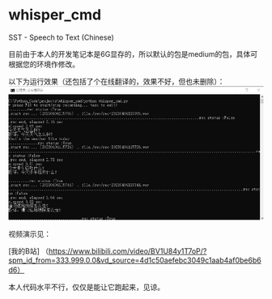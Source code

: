 # whisper_cmd
SST - Speech to Text (Chinese)

目前由于本人的开发笔记本是6G显存的，所以默认的包是medium的包，具体可根据您的环境作修改。

以下为运行效果（还包括了个在线翻译的，效果不好，但也未删除）：
![Image text](https://github.com/jiashu-sh/whisper_cmd/blob/main/docs/whispercmd-01.png?raw=true)

视频演示见：

[我的B站]
（https://www.bilibili.com/video/BV1U84y1T7oP/?spm_id_from=333.999.0.0&vd_source=4d1c50aefebc3049c1aab4af0be6b6d6）

本人代码水平不行，仅仅是能让它跑起来，见谅。
